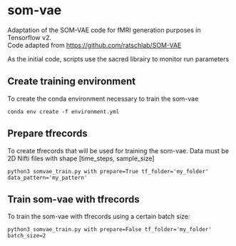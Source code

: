 # som-vae
Adaptation of the SOM-VAE code for fMRI generation purposes in Tensorflow v2. \
Code adapted from https://github.com/ratschlab/SOM-VAE 

As the initial code, scripts use the sacred librairy to monitor run parameters

## Create training environment

To create the conda environment necessary to train the som-vae

    conda env create -f environment.yml

## Prepare tfrecords

To create tfrecords that will be used for training the som-vae.
Data must be 2D Nifti files with shape [time_steps, sample_size]

    python3 somvae_train.py with prepare=True tf_folder='my_folder' data_pattern='my_pattern'

## Train som-vae with tfrecords

To train the som-vae with tfrecords using a certain batch size:

    python3 somvae_train.py with prepare=False tf_folder='my_folder' batch_size=2

